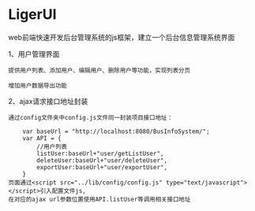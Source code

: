# LigerUI
web前端快速开发后台管理系统的js框架，建立一个后台信息管理系统界面

1、用户管理界面
    
    提供用户列表、添加用户、编辑用户、删除用户等功能，实现列表分页
    
    增加用户数据导出功能
2、ajax请求接口地址封装
    
    通过config文件夹中config.js文件同一封装项目接口地址：
        
        var baseUrl = "http://localhost:8080/BusInfoSystem/";
        var API = {
            //用户列表
            listUser:baseUrl+"user/getListUser",
            deleteUser:baseUrl+"user/deleteUser",
            exportUser:baseUrl+"user/exportUser",
        }
    页面通过<script src="../lib/config/config.js" type="text/javascript"></script>引入配置文件js,
    在对应的ajax url参数位置使用API.listUser等调用相关接口地址
